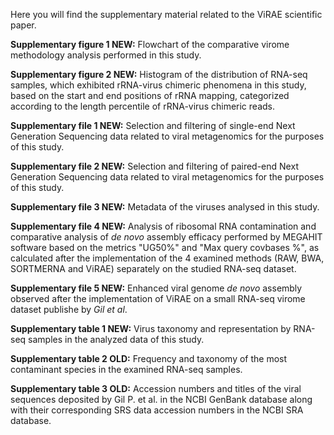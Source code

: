 Here you will find the supplementary material related to the ViRAE scientific paper.

**Supplementary figure 1 NEW:** Flowchart of the comparative virome methodology analysis performed in this study.

**Supplementary figure 2 NEW:** Histogram of the distribution of RNA-seq samples, which exhibited rRNA-virus chimeric phenomena in this study, based on the start and end positions of rRNA mapping, categorized according to the length percentile of rRNA-virus chimeric reads.

**Supplementary file 1 NEW:** Selection and filtering of single-end Next Generation Sequencing data related to viral metagenomics for the purposes of this study.

**Supplementary file 2 NEW:** Selection and filtering of paired-end Next Generation Sequencing data related to viral metagenomics for the purposes of this study.

**Supplementary file 3 NEW:** Metadata of the viruses analysed in this study.

**Supplementary file 4 NEW:** Analysis of ribosomal RNA contamination and comparative analysis of _de novo_ assembly efficacy performed by MEGAHIT software based on the metrics "UG50%" and "Max query covbases %", as calculated after the implementation of the 4 examined methods (RAW, BWA, SORTMERNA and ViRAE) separately on the studied RNA-seq dataset.

**Supplementary file 5 NEW:** Enhanced viral genome _de novo_ assembly observed after the implementation of ViRAE on a small RNA-seq virome dataset publishe by _Gil et al_.

**Supplementary table 1 NEW:** Virus taxonomy and representation by RNA-seq samples in the analyzed data of this study.

**Supplementary table 2 OLD:** Frequency and taxonomy of the most contaminant species in the examined RNA-seq samples.

**Supplementary table 3 OLD:** Accession numbers and titles of the viral sequences deposited by Gil P. et al. in the NCBI GenBank database along with their corresponding SRS data accession numbers in the NCBI SRA database.
